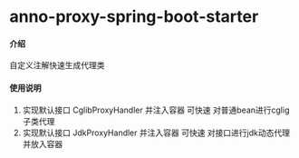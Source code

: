 # anno-proxy-spring-boot-starter

#### 介绍

自定义注解快速生成代理类

#### 使用说明

1. 实现默认接口 CglibProxyHandler 并注入容器 可快速 对普通bean进行cglig子类代理
2. 实现默认接口 JdkProxyHandler 并注入容器 可快速 对接口进行jdk动态代理并放入容器
